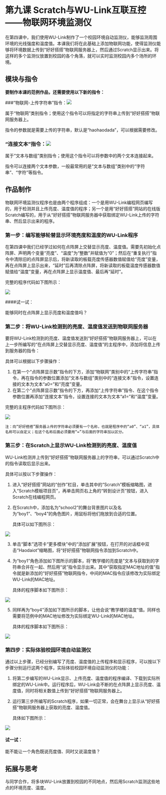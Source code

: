 # 第九课 Scratch与WU-Link互联互控――物联网环境监测仪


在第四课中，我们使用WU-Link制作了一个校园环境自动监测仪，能够监测周围环境的光线强度和温度值。本课我们将在此基础上添加物联网功能，使得监测仪能够将环境数据上传到“好好搭搭”物联网服务器上，然后通过Scratch显示出来。将这样的多个监测仪放置到校园的各个角落，就可以实时监测校园内多个场所的环境。



## 模块与指令

**要制作本课的范例作品，还需要使用以下新的指令：**

###“物联网-上传字符串”指令：![](../../.gitbook/assets/wulink9-a.png)

属于“物联网”类别指令；使用这个指令可以将指定的字符串上传到“好好搭搭”物联网服务器上。

指令的参数就是需要上传的字符串，默认是“haohaodada”，可以根据需要修改。



### “连接文本”指令：![](../../.gitbook/assets/wulink9-b.png)

属于“文本与数组”类别指令；使用这个指令可以将参数中的两个文本连接起来。

指令可以连接两个文本参数，一般最常用的是“文本与数组”类别中的“字符串”、“字符”等指令。



## 作品制作

物联网环境监测仪程序也是由两个程序组成：一个是用WU-Link编程网页编写的，用于检测并且上传亮度、温度值的程序；另一个是用“好好搭搭”网站的在线版Scratch编写的，用于从“好好搭搭”物联网服务器中获取绑定WU-Link上传的字符串、然后显示出来的程序。



### 第一步：编写能够轮替显示环境亮度和温度的WU-Link程序

在第四课中我们已经学过如何在点阵屏上交替显示亮度、温度值。需要先初始化点阵屏、声明两个变量“亮度”、“温度”为“整数”并赋值为“0”；然后在“重复执行”指令中清除旧的点阵屏显示后，将新读取的板载亮度传感器数值赋值给“亮度”变量，再在点阵屏上显示出来，“延时”后再清除点阵屏，将新读取的板载温度传感器数值赋值给“温度”变量，再在点阵屏上显示温度值、最后再“延时”。

完整的程序代码如下图所示：

![](../../.gitbook/assets/wulink9-1.png)



 ####试一试：

 能够同时在点阵屏上显示亮度和温度值吗？



### 第二步：将WU-Link检测到的亮度、温度值发送到物联网服务器

要将WU-Link检测到的亮度、温度值发送到“好好搭搭”物联网服务器上，可以在上一步所编写的“在点阵屏上交替显示亮度、温度值”的主程序中，添加将信息上传到服务器的指令：

具体可以根据以下步骤操作：

1. 在第一个“点阵屏显示数”指令的下方，添加“物联网”类别中的“上传字符串”指令，再在指令的参数位置添加“文本与数组”类别中的“连接文本”指令，设置连接的文本为文本“a0=”和“亮度”变量。
2. 在第二个“点阵屏显示数”指令的下方，再添加“上传字符串”指令、在这个指令参数位置再添加“连接文本”指令，设置连接的文本为文本“a1=”和“温度”变量。

完整的主程序代码如下图所示：

![](../../.gitbook/assets/wulink9-2.png)

```
注：向“好好搭搭”服务器上传的字符串必须要有一个名称，也就是程序中的“a0”、“a1”，具体名称可以自定义；在这个名称后面必须要用“=”与后面的字符串加以区分。
```



### 第三步：在Scratch上显示WU-Link检测到的亮度、温度值

WU-Link检测并上传到“好好搭搭”物联网服务器上的字符串，可以通过Scratch中的指令读取后显示出来。

具体可以按以下步骤操作：

1. 进入“好好搭搭”网站的“创作”栏目，单击其中的“Scratch”模板缩略图，进入“Scratch模板项目页”，再单击网页右上角的“转到设计页”按钮，进入Scratch在线编程网页。

2. 在Scratch中，添加名为“school2”的舞台背景图片以及名为“boy1”、“boy4”的角色图片，用鼠标将他们拖放到合适的位置。

   具体可以如下图所示：

![](../../.gitbook/assets/wulink9-3.png)

3. 单击“脚本”选项卡“更多模块”中的“添加扩展”按钮，在打开的对话框中双击“Haodaiot”缩略图，将“好好搭搭”物联网指令添加到Scratch中。

4. 为“boy1”角色添加如下图所示的脚本，将“教学楼的亮度是”文本与获取到的字符串合并在一起、然后用“说”指令显示出来。其中“获取指定MAC地址的值”指令就是新添加的“好好搭搭”物联网指令，中间的MAC指令应该修改为实际绑定WU-Link的MAC地址。

   具体的程序脚本如下图所示：

![](../../.gitbook/assets/wulink9-4.png)

5. 同样再为“boy4”添加如下图所示的脚本，让他会说“教学楼的温度”值。同样也需要将范例中的MAC地址修改为实际绑定WU-Link的MAC地址。

   具体的程序脚本如下图所示：

![](../../.gitbook/assets/wulink9-5.png)



### 第四步：实际体验校园环境自动监测仪

通过以上步骤，已经分别编写了亮度、温度值的上传程序和显示程序，可以按以下步骤分别运行这两个程序，实际体验校园环境自动监测仪的功能：

1. 将第二步编写的WU-Link显示、上传亮度、温度值的程序编译、下载到实际所绑定的WU-Link中。运行程序后，WU-Link会不断的在点阵屏上显示亮度、温度值，同时将相关数值上传到“好好搭搭”物联网服务器上。

2. 运行第三步所编写的Scratch程序，如果一切正常，会在舞台上显示从“好好搭搭”物联网服务器上获取的亮度、温度值。

   具体如下图所示：

![](../../.gitbook/assets/wulink9-6.png)



 #### 试一试：

 能不能让一个角色既说亮度值、同时又说温度值？



## 拓展与思考

与同学合作，将多块WU-Link放置到校园的不同地点，然后用Scratch监测这些地点的环境亮度、温度。
